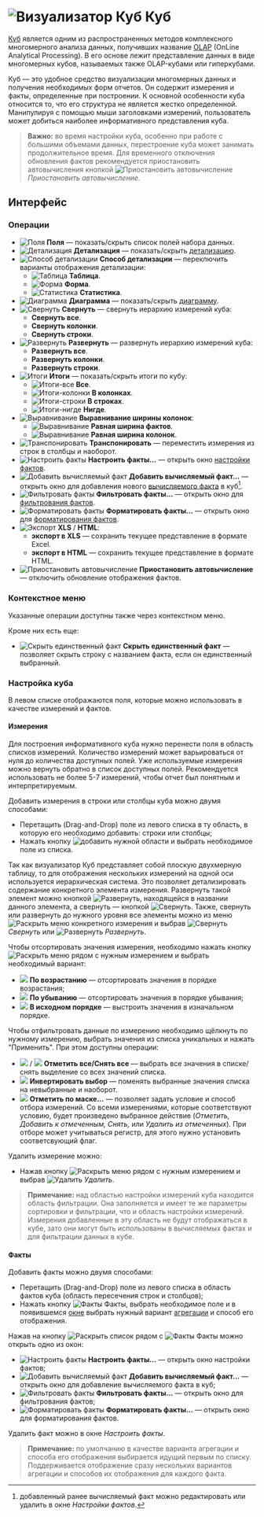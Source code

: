 # ![Визуализатор Куб](../../images/icons/view_types/cube_default.svg) Куб

[Куб](https://wiki.loginom.ru/articles/cube.html) является одним из распространенных методов комплексного многомерного анализа данных, получивших название [OLAP](https://wiki.loginom.ru/articles/online-analytical-processing.html) (OnLine Analytical Processing). В его основе лежит представление данных в виде многомерных кубов, называемых также OLAP-кубами или гиперкубами.

Куб — это удобное средство визуализации многомерных данных и получения необходимых форм отчетов. Он содержит измерения и факты, определенные при построении. К основной особенности куба относится то, что его структура не является жестко определенной. Манипулируя с помощью мыши заголовками измерений, пользователь может добиться наиболее информативного представления куба.

> **Важно:** во время настройки куба, особенно при работе с большими объемами данных, перестроение куба может занимать продолжительное время. Для временного отключения обновления фактов рекомендуется приостановить автовычисления кнопкой ![Приостановить автовычисление](../../images/icons/toolbar-controls/locked_default.svg) *Приостановить автовычисление*.

## Интерфейс

### Операции

* ![Поля](../../images/icons/toolbar-controls/fields-list_default.svg) **Поля** — показать/скрыть список полей набора данных.
* ![Детализация](../../images/icons/toolbar-controls/show-fast-viewer_default.svg) **Детализация** — показать/скрыть [детализацию](./details.md).
* ![Способ детализации](../../images/icons/cube/detailing/browse_default.svg) **Способ детализации** — переключить варианты отображения детализации:
  * ![Таблица](../../images/icons/cube/detailing/browse_default.svg) **Таблица**.
  * ![Форма](../../images/icons/cube/detailing/form_default.svg) **Форма**.
  * ![Статистика](../../images/icons/cube/detailing/stat_default.svg) **Статистика**.
* ![Диаграмма](../../images/icons/toolbar-controls/chart_default.svg) **Диаграмма** — показать/скрыть [диаграмму](./chart.md).
* ![Свернуть](../../images/icons/toolbar-controls/collapce-all_default.svg) **Свернуть** — свернуть иерархию измерений куба:
  * **Свернуть все**.
  * **Свернуть колонки**.
  * **Свернуть строки**.
* ![Развернуть](../../images/icons/toolbar-controls/open-all_default.svg) **Развернуть** — развернуть иерархию измерений куба:
  * **Развернуть все**.
  * **Развернуть колонки**.
  * **Развернуть строки**.
* ![Итоги](../../images/icons/toolbar-controls/show-total-all_default.svg) **Итоги** — показать/скрыть итоги по кубу:
  * ![Итоги-все](../../images/icons/toolbar-controls/show-total-all_default.svg) **Все**.
  * ![Итоги-колонки](../../images/icons/toolbar-controls/show-total-col_default.svg) **В колонках**.
  * ![Итоги-строки](../../images/icons/toolbar-controls/show-total-row_default.svg) **В строках**.
  * ![Итоги-нигде](../../images/icons/toolbar-controls/show-total-nor_default.svg) **Нигде**.
* ![Выравнивание](../../images/icons/toolbar-controls/width-equal_default.svg) **Выравнивание ширины колонок**:
  * ![Выравнивание](../../images/icons/toolbar-controls/width-equal_default.svg) **Равная ширина фактов**.
  * ![Выравнивание](../../images/icons/toolbar-controls/width-same_default.svg) **Равная ширина колонок**.
* ![Транспонировать](../../images/icons/toolbar-controls/transform_default.svg) **Транспонировать** — переместить измерения из строк в столбцы и наоборот.
* ![Настроить факты](../../images/icons/cube/cases/case-tune_default.svg) **Настроить факты…** — открыть окно [настройки фактов](./configurefacts.md).
* ![Добавить вычисляемый факт](../../images/icons/cube/cases/case-calc_default.svg) **Добавить вычисляемый факт…** — открыть окно для добавления нового [вычисляемого факта](./addcalculatingfact.md) в куб[^1].
* ![Фильтровать факты](../../images/icons/cube/cases/case-filter_default.svg) **Фильтровать факты…** — открыть окно для  [фильтрования фактов](./filterfacts.md).
* ![Форматировать факты](../../images/icons/cube/cases/case-format_default.svg) **Форматировать факты…** — открыть окно для [форматирования фактов](./formatfacts.md).
* ![Экспорт](../../images/icons/toolbar-controls/export_default.svg) **XLS** / **HTML**:
  * **экспорт в XLS** — сохранить текущее представление в формате Excel.
  * **экспорт в HTML** — сохранить текущее представление в формате HTML.
* ![Приостановить автовычисление](../../images/icons/toolbar-controls/locked_default.svg) **Приостановить автовычисление** — отключить обновление отображения фактов.

[^1]: добавленный ранее вычисляемый факт можно редактировать или удалить в окне *Настройки фактов*.

### Контекстное меню

Указанные операции доступны также через контекстном меню.

Кроме них есть еще:

* ![Скрыть единственный факт](../../images/icons/checkbox-states/checked_default.svg) **Скрыть единственный факт** — позволяет скрыть строку с названием факта, если он единственный выбранный.

### Настройка куба

В левом списке отображаются поля, которые можно использовать в качестве измерений и фактов.

#### Измерения

Для построения информативного куба нужно перенести поля в область списков измерений. Количество измерений может варьироваться от нуля до количества доступных полей. Уже используемые измерения можно вернуть обратно в список доступных полей. Рекомендуется использовать не более 5-7 измерений, чтобы отчет был понятным и интерпретируемым.

Добавить измерения в строки или столбцы куба можно двумя способами:

* Перетащить (Drag-and-Drop) поле из левого списка в ту область, в которую его необходимо добавить: строки или столбцы;
* Нажать кнопку ![добавить](../../images/icons/toolbar-controls/plus-native_default.svg) нужной области и выбрать необходимое поле из списка.

Так как визуализатор Куб представляет собой плоскую двухмерную таблицу, то для отображения нескольких измерений на одной оси используется иерархическая система. Это позволяет детализировать содержание конкретного элемента измерения. Развернуть такой элемент можно кнопкой ![Развернуть](../../images/icons/toolbar-controls/arrow-r_default.svg), находящейся в названии данного элемента, а свернуть — кнопкой ![Свернуть](../../images/icons/toolbar-controls/down_default.svg). Также, свернуть или развернуть до нужного уровня все элементы можно из меню ![Раскрыть меню](../../images/icons/toolbar-controls/down_default.svg) конкретного измерения и выбрав ![Свернуть](../../images/icons/toolbar-controls/collapce-all_default.svg) *Свернуть* или ![Развернуть](../../images/icons/toolbar-controls/open-all_default.svg) *Развернуть*.

Чтобы отсортировать значения измерения, необходимо нажать кнопку ![Раскрыть меню](../../images/icons/toolbar-controls/down_default.svg) рядом с нужным измерением и выбрать необходимый вариант:

* ![](../../images/icons/toolbar-controls/low-to-hight_default.svg) **По возрастанию** — отсортировать значения в порядке возрастания;
* ![](../../images/icons/toolbar-controls/hight-to-low_default.svg) **По убыванию** — отсортировать значения в порядке убывания;
* ![ ](../../images/icons/blank.svg) **В исходном порядке** — выстроить значения в изначальном порядке.

Чтобы отфильтровать данные по измерению необходимо щёлкнуть по нужному измерению, выбрать значения из списка уникальных и нажать "Применить".
При этом доступны операции:

* ![](../../images/icons/toolbar-controls/visible_default.svg) / ![](../../images/icons/toolbar-controls/invisible_default.svg) **Отметить все/Снять все** — выбрать все значения в списке/снять выделение со всех значений списка.
* ![](../../images/icons/toolbar-controls/invert-eye_default.svg) **Инвертировать выбор** — поменять выбранные значения списка на невыбранные и наоборот.
* ![](../../images/icons/toolbar-controls/eye-filter_default.svg) **Отметить по маске...** — позволяет задать условие и способ отбора измерений. Со всеми измерениями, которые соответствуют условию, будет произведено выбранное действие (*Отметить, Добавить к отмеченным, Снять,* или *Удалить из отмеченных*). При отборе может учитываться регистр, для этого нужно установить соответсвующий флаг.

Удалить измерение можно:

* Нажав кнопку ![Раскрыть меню](../../images/icons/toolbar-controls/down_default.svg) рядом с нужным измерением и выбрав ![Удалить](../../images/icons/toolbar-controls/delete_default.svg) *Удалить*.

> **Примечание:** над областью настройки измерений куба находится область фильтрации. Она заполняется и имеет те же параметры сортировки и фильтрации, что и область настройки измерений. Измерения добавленные в эту область не будут отображаться в кубе, зато они могут быть использованы в вычисляемых фактах и для фильтрации данных в кубе.

#### Факты

Добавить факты можно двумя способами:

* Перетащить (Drag-and-Drop) поле из левого списка в область фактов куба (область пересечения строк и столбцов);
* Нажать кнопку ![Факты](../../images/icons/toolbar-controls/sum_default.svg) Факты, выбрать необходимое поле и в появившемся [окне](./addfact.md) выбрать нужный вариант [агрегации](../../processors/func/aggregation-functions.md) и способ его отображения.

Нажав на кнопку ![Раскрыть список](../../images/icons/toolbar-controls/down_default.svg) рядом с ![Факты](../../images/icons/toolbar-controls/sum_default.svg) Факты можно открыть одно из окон:

* ![Настроить факты](../../images/icons/cube/cases/case-tune_default.svg) **Настроить факты…** — открыть окно настройки фактов;
* ![Добавить вычисляемый факт](../../images/icons/cube/cases/case-calc_default.svg) **Добавить вычисляемый факт…** — открыть окно для добавление вычисляемого факта в куб;
* ![Фильтровать факты](../../images/icons/cube/cases/case-filter_default.svg) **Фильтровать факты…** — открыть окно для фильтрования фактов;
* ![Форматировать факты](../../images/icons/cube/cases/case-format_default.svg) **Форматировать факты…** — открыть окно для форматирования фактов.

Удалить факт можно в окне *Настроить факты*.

>**Примечание:** по умолчанию в качестве варианта агрегации и способа его отображения выбирается идущий первым по списку. Поддерживается отображение сразу нескольких вариантов агрегации и способов их отображения для каждого факта.